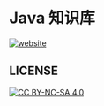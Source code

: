 # Java 知识库

[![website][website-image]][website-href]

[website-image]: https://img.shields.io/website-up-down-green-red/https/weplay.me.svg
[website-href]: https://weplay.me/

## LICENSE

[![CC BY-NC-SA 4.0](https://licensebuttons.net/l/by-nc-sa/4.0/88x31.png)](LICENSE)
